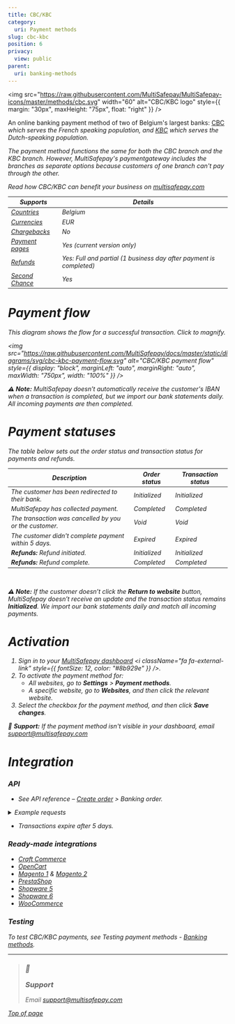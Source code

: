 ```yaml
---
title: CBC/KBC
category:
  uri: Payment methods
slug: cbc-kbc
position: 6
privacy:
  view: public
parent:
  uri: banking-methods
---
```


<img src="https://raw.githubusercontent.com/MultiSafepay/MultiSafepay-icons/master/methods/cbc.svg" width="60" alt="CBC/KBC logo" style={{ margin: "30px", maxHeight: "75px", float: "right" }} />

<span>
  An online banking payment method of two of Belgium's largest banks: <a href="https://www.cbc.be/particuliers/fr.html" target="_blank" rel="noopener noreferrer">CBC</a> <i className="fa fa-external-link" style={{ fontSize: 12, color: "#8b929e" }} /> which serves the French speaking population, and <a href="https://www.kbc.be/particulieren/nl.html" target="_blank" rel="noopener noreferrer">KBC</a> <i className="fa fa-external-link" style={{ fontSize: 12, color: "#8b929e" }} /> which serves the Dutch-speaking population.
</span>

<p>
  The payment method functions the same for both the CBC branch and the KBC branch. However, MultiSafepay's payment<Glossary>gateway</Glossary> includes the branches as separate options because customers of one branch can't pay through the other.
</p>

<p>
  Read how CBC/KBC can benefit your business on <a href="https://www.multisafepay.com/solutions/payment-methods/kbccbc" target="_blank" rel="noopener noreferrer">multisafepay.com</a> <i className="fa fa-external-link" style={{ fontSize: 12, color: "#8b929e" }} />
</p>

| Supports                                                      | Details                                                           |
| ------------------------------------------------------------- | ----------------------------------------------------------------- |
| [Countries](/docs/payment-methods#payment-methods-by-country) | Belgium                                                           |
| [Currencies](/docs/currencies/)                               | EUR                                                               |
| [Chargebacks](/docs/chargebacks/)                             | No                                                                |
| [Payment pages](/docs/payment-pages/)                         | Yes (current version only)                                        |
| [Refunds](/docs/refund-payments/)                             | Yes: Full and partial (1 business day after payment is completed) |
| [Second Chance](/docs/second-chance/)                         | Yes                                                               |

# Payment flow

This diagram shows the flow for a successful transaction. Click to magnify.

<img src="https://raw.githubusercontent.com/MultiSafepay/docs/master/static/diagrams/svg/cbc-kbc-payment-flow.svg" alt="CBC/KBC payment flow" style={{ display: "block", marginLeft: "auto", marginRight: "auto", maxWidth: "750px", width: "100%" }} />

**⚠️ Note:** MultiSafepay doesn’t automatically receive the customer's IBAN when a transaction is completed, but we import our bank statements daily. All incoming payments are then completed.

# Payment statuses

The table below sets out the <Glossary>order status</Glossary> and <Glossary>transaction status</Glossary> for payments and refunds.

| Description                                           | Order status | Transaction status |
| ----------------------------------------------------- | ------------ | ------------------ |
| The customer has been redirected to their bank.       | Initialized  | Initialized        |
| MultiSafepay has collected payment.                   | Completed    | Completed          |
| The transaction was cancelled by you or the customer. | Void         | Void               |
| The customer didn't complete payment within 5 days.   | Expired      | Expired            |
| **Refunds:** Refund initiated.                        | Initialized  | Initialized        |
| **Refunds:** Refund complete.                         | Completed    | Completed          |

<br />

**⚠️ Note:** If the customer doesn’t click the **Return to website** button, MultiSafepay doesn’t receive an update and the transaction status remains **Initialized**. We import our bank statements daily and match all incoming payments.

# Activation

1. Sign in to your <a href="https://merchant.multisafepay.com" target="_blank" rel="noopener noreferrer">MultiSafepay dashboard</a> <i className="fa fa-external-link" style={{ fontSize: 12, color: "#8b929e" }} />.
2. To activate the payment method for:
   * All websites, go to **Settings** > **Payment methods**.
   * A specific website, go to **Websites**, and then click the relevant website.
3. Select the checkbox for the payment method, and then click **Save changes**.

💬  **Support:** If the payment method isn't visible in your dashboard, email <a href="mailto:support@multisafepay.com">[support@multisafepay.com](mailto:support@multisafepay.com)</a>

# Integration

### API

* See API reference – [Create order](/reference/createorder/) > Banking order.

<details id="example-requests">
  <summary>Example requests</summary>

  <br />

  For example requests, on the <a href="/reference/createorder/">Create order</a> page, in the black sandbox, see **Examples** > **CBC/KBC direct/redirect**.

  <div style={{ textAlign: "center" }}>
    <img src="https://raw.githubusercontent.com/MultiSafepay/docs/refs/heads/master/static/gifs/sandbox-test.gif" alt="MultiSafepay Sandbox Test Process GIF" style={{ width: "40%", height: "auto" }} />
  </div>
</details>

* Transactions expire after 5 days.

### Ready-made integrations

* [Craft Commerce](/docs/craft-commerce/)
* [OpenCart](/docs/opencart/)
* [Magento 1](/docs/magento-1/) & [Magento 2](/docs/magento-2/)
* [PrestaShop](/docs/prestashop/)
* [Shopware 5](/docs/shopware-5/)
* [Shopware 6](/docs/shopware-6/)
* [WooCommerce](/docs/woocommerce/)

### Testing

To test CBC/KBC payments, see Testing payment methods - [Banking methods](/docs/testing#banking-methods).<br />

***

<blockquote class="callout callout_info">
    <h3 class="callout-heading false">
        <span class="callout-icon">💬</span>
        <p>Support</p>
    </h3>
    <p>Email <a href="mailto:support@multisafepay.com">support@multisafepay.com</a></p>
</blockquote>

[Top of page](#)
